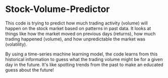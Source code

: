 # Stock-Volume-Predictor
This code is trying to predict how much trading activity (volume) will happen on the stock market based on patterns in past data. It looks at things like how the market moved on previous days (returns), how much trading happened (volume), and how unpredictable the market was (volatility).

By using a time-series machine learning model, the code learns from this historical information to guess what the trading volume might be for a given day in the future. It's like spotting trends from the past to make an educated guess about the future!
